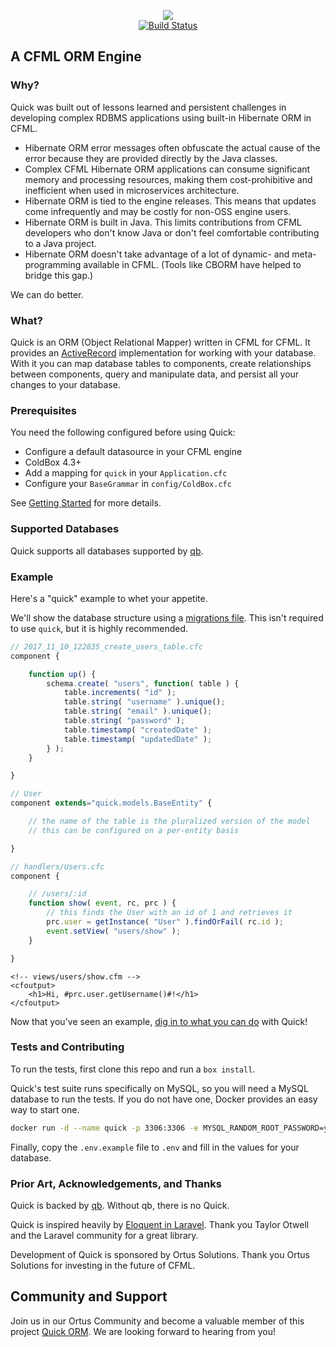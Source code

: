 <p align="center">
    <img src="/quick300.png" /><br />
    <a href="https://travis-ci.org/coldbox-modules/quick"><img src="https://travis-ci.org/coldbox-modules/quick.svg?branch=master" alt="Build Status"></a>
</p>

## A CFML ORM Engine

### Why?

Quick was built out of lessons learned and persistent challenges in developing complex RDBMS applications using built-in Hibernate ORM in CFML.

-   Hibernate ORM error messages often obfuscate the actual cause of the error because they are provided directly by the Java classes.
-   Complex CFML Hibernate ORM applications can consume significant memory and processing resources, making them cost-prohibitive and inefficient when used in microservices architecture.
-   Hibernate ORM is tied to the engine releases. This means that updates come infrequently and may be costly for non-OSS engine users.
-   Hibernate ORM is built in Java. This limits contributions from CFML developers who don't know Java or don't feel comfortable contributing to a Java project.
-   Hibernate ORM doesn't take advantage of a lot of dynamic- and meta-programming available in CFML. \(Tools like CBORM have helped to bridge this gap.\)

We can do better.

### What?

Quick is an ORM \(Object Relational Mapper\) written in CFML for CFML. It provides an [ActiveRecord](https://en.wikipedia.org/wiki/Active_record_pattern) implementation for working with your database. With it you can map database tables to components, create relationships between components, query and manipulate data, and persist all your changes to your database.

### Prerequisites

You need the following configured before using Quick:

-   Configure a default datasource in your CFML engine
-   ColdBox 4.3+
-   Add a mapping for `quick` in your `Application.cfc`
-   Configure your `BaseGrammar` in `config/ColdBox.cfc`

See [Getting Started](https://quick.ortusbooks.com/guide/getting-started) for more details.

### Supported Databases

Quick supports all databases supported by [qb](https://qb.ortusbooks.com).

### Example

Here's a "quick" example to whet your appetite.

We'll show the database structure using a [migrations file](https://forgebox.io/view/commandbox-migrations). This isn't required to use `quick`, but it is highly recommended.

```javascript
// 2017_11_10_122835_create_users_table.cfc
component {

    function up() {
        schema.create( "users", function( table ) {
            table.increments( "id" );
            table.string( "username" ).unique();
            table.string( "email" ).unique();
            table.string( "password" );
            table.timestamp( "createdDate" );
            table.timestamp( "updatedDate" );
        } );
    }

}
```

```javascript
// User
component extends="quick.models.BaseEntity" {

    // the name of the table is the pluralized version of the model
    // this can be configured on a per-entity basis

}
```

```javascript
// handlers/Users.cfc
component {

    // /users/:id
    function show( event, rc, prc ) {
        // this finds the User with an id of 1 and retrieves it
        prc.user = getInstance( "User" ).findOrFail( rc.id );
        event.setView( "users/show" );
    }

}
```

```markup
<!-- views/users/show.cfm -->
<cfoutput>
    <h1>Hi, #prc.user.getUsername()#!</h1>
</cfoutput>
```

Now that you've seen an example, [dig in to what you can do](https://quick.ortusbooks.com/) with Quick!

### Tests and Contributing

To run the tests, first clone this repo and run a `box install`.

Quick's test suite runs specifically on MySQL, so you will need a MySQL database to run the tests.
If you do not have one, Docker provides an easy way to start one.

```sh
docker run -d --name quick -p 3306:3306 -e MYSQL_RANDOM_ROOT_PASSWORD=yes -e MYSQL_DATABASE=quick -e MYSQL_USER=quick -e MYSQL_PASSWORD=quick mysql:5
```

Finally, copy the `.env.example` file to `.env` and fill in the values for your database.

### Prior Art, Acknowledgements, and Thanks

Quick is backed by [qb](https://www.forgebox.io/view/qb). Without qb, there is no Quick.

Quick is inspired heavily by [Eloquent in Laravel](https://laravel.com/docs/5.6/eloquent). Thank you Taylor Otwell and the Laravel community for a great library.

Development of Quick is sponsored by Ortus Solutions. Thank you Ortus Solutions for investing in the future of CFML.


## Community and Support
Join us in our Ortus Community and become a valuable member of this project [Quick ORM](https://community.ortussolutions.com/c/communities/quick-orm/23). We are looking forward to hearing from you!
